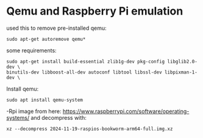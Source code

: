 # Qemu and Raspberry Pi emulation

used this to remove pre-installed qemu:
 ~~~
sudo apt-get autoremove qemu*
 ~~~

some requirements:
~~~
sudo apt-get install build-essential zlib1g-dev pkg-config libglib2.0-dev \
binutils-dev libboost-all-dev autoconf libtool libssl-dev libpixman-1-dev \
~~~
Install qemu:
  ~~~
sudo apt install qemu-system
~~~

-Rpi image from here: https://www.raspberrypi.com/software/operating-systems/ and decompress with:
~~~
xz --decompress 2024-11-19-raspios-bookworm-arm64-full.img.xz 
~~~
